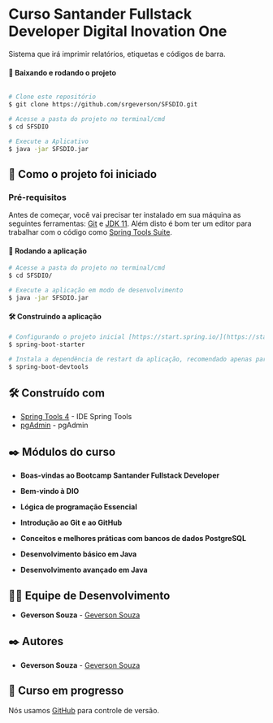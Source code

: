 # Curso Santander Fullstack Developer Digital Inovation One
Sistema que irá imprimir relatórios, etiquetas e códigos de barra.

#### 🧭 Baixando e rodando o projeto
```bash

# Clone este repositório
$ git clone https://github.com/srgeverson/SFSDIO.git

# Acesse a pasta do projeto no terminal/cmd
$ cd SFSDIO

# Execute a Aplicativo
$ java -jar SFSDIO.jar

```

## 🚀 Como o projeto foi iniciado

### Pré-requisitos

Antes de começar, você vai precisar ter instalado em sua máquina as seguintes ferramentas:
[Git](https://git-scm.com) e [JDK 11](https://www.oracle.com/br/java/technologies/javase-jdk11-downloads.html). 
Além disto é bom ter um editor para trabalhar com o código como [Spring Tools Suite](https://spring.io/tools).

#### 🎲 Rodando a aplicação

```bash
# Acesse a pasta do projeto no terminal/cmd
$ cd SFSDIO/

# Execute a aplicação em modo de desenvolvimento
$ java -jar SFSDIO.jar


```
#### 🛠️ Construindo a aplicação

```bash
# Configurando o projeto inicial [https://start.spring.io/](https://start.spring.io/).
$ spring-boot-starter

# Instala a dependência de restart da aplicação, recomendado apenas para ambiente de desenvolvimento [https://search.maven.org/artifact/org.springframework.boot/spring-boot-devtools/2.2.2.RELEASE].
$ spring-boot-devtools

```

## 🛠️ Construído com

* [Spring Tools 4](https://spring.io/tools) - IDE Spring Tools
* [pgAdmin](https://www.pgadmin.org/) - pgAdmin

## ✒️ Módulos do curso

* **Boas-vindas ao Bootcamp Santander Fullstack Developer**

* **Bem-vindo à DIO**

* **Lógica de programação Essencial**

* **Introdução ao Git e ao GitHub**

* **Conceitos e melhores práticas com bancos de dados PostgreSQL**

* **Desenvolvimento básico em Java**

* **Desenvolvimento avançado em Java**

## 👨‍💻 Equipe de Desenvolvimento

* **Geverson Souza** - [Geverson Souza](https://www.linkedin.com/in/srgeverson/)

## ✒️ Autores

* **Geverson Souza** - [Geverson Souza](https://www.linkedin.com/in/srgeverson/)

## 📌 Curso em progresso

Nós usamos [GitHub](https://github.com/) para controle de versão.
